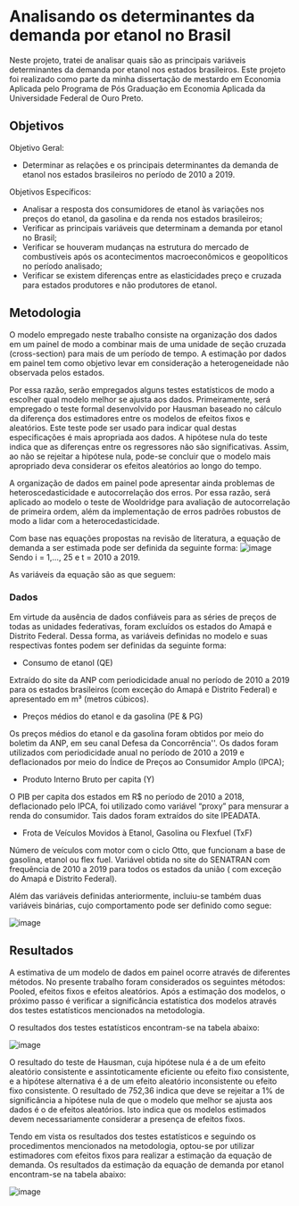 # Analisando os determinantes da demanda por etanol no Brasil

Neste projeto, tratei de analisar quais são as principais variáveis determinantes da demanda por etanol nos estados brasileiros. Este projeto foi realizado como parte da minha dissertação de mestardo em Economia Aplicada pelo Programa de Pós Graduação em Economia Aplicada da Universidade Federal de Ouro Preto. 

## Objetivos
Objetivo Geral: 
* Determinar as relações e os principais determinantes da demanda de etanol nos estados brasileiros no período de 2010 a 2019.

Objetivos Específicos:
* Analisar a resposta dos consumidores de etanol às variações nos preços do etanol, da gasolina e da renda nos estados brasileiros;
* Verificar as principais variáveis que determinam a demanda por etanol no Brasil; 
* Verificar se houveram mudanças na estrutura do mercado de combustíveis após os acontecimentos macroeconômicos e geopolíticos no período analisado;
* Verificar se existem 	diferenças entre as elasticidades preço e cruzada para estados produtores 	e não produtores de etanol.

## Metodologia
O modelo empregado neste trabalho consiste na organização dos dados em um painel de modo a combinar mais de uma unidade de seção cruzada (cross-section) para mais de um período de tempo. A estimação por dados em painel tem como objetivo levar em consideração a heterogeneidade não observada pelos estados. 

Por essa razão, serão empregados alguns testes estatísticos de modo a escolher qual modelo melhor se ajusta aos dados.  Primeiramente, será empregado o teste formal desenvolvido por Hausman baseado no cálculo da diferença dos estimadores entre os modelos de efeitos fixos e aleatórios. Este teste pode ser usado para indicar qual destas especificações é mais apropriada aos dados. A hipótese nula do teste indica que as diferenças entre os regressores não são significativas. Assim, ao não se rejeitar a hipótese nula, pode-se concluir que o modelo mais apropriado deva considerar os efeitos aleatórios ao longo do tempo.

A organização de dados em painel pode apresentar ainda problemas de heteroscedasticidade e autocorrelação dos erros. Por essa razão, será aplicado ao modelo o teste de Wooldridge para avaliação de autocorrelação de primeira ordem, além da implementação de erros padrões robustos de modo a lidar com a heterocedasticidade.

Com base nas equações propostas na revisão de literatura, a equação de demanda a ser estimada pode ser definida da seguinte forma:
![image](https://user-images.githubusercontent.com/77032413/194127398-60168c13-8c0d-46a6-8cf3-5642298004a2.png)
Sendo i = 1,…, 25 e t = 2010 a 2019.

As variáveis da equação são as que seguem:

### Dados
Em virtude da ausência de dados confiáveis para as séries de preços de todas as unidades federativas, foram excluídos os estados do Amapá e Distrito Federal. Dessa forma, as variáveis definidas no modelo e suas respectivas fontes podem ser definidas da seguinte forma:

* Consumo de etanol (QE) 

Extraído do site da ANP com periodicidade anual no período de 2010 a 2019 para os estados brasileiros (com exceção do Amapá e Distrito Federal) e apresentado em m³ (metros cúbicos).

* Preços médios do etanol e da gasolina (PE & PG)

Os preços médios do etanol e da gasolina foram obtidos por meio do boletim da ANP, em seu canal Defesa da Concorrência''. Os dados foram utilizados com periodicidade anual no período de 2010 a 2019 e deflacionados por meio do Índice de Preços ao Consumidor Amplo (IPCA);

* Produto Interno Bruto per capita (Y)

O PIB per capita dos estados  em R$ no período de 2010 a 2018, deflacionado pelo IPCA,  foi utilizado como variável “proxy” para mensurar a renda do consumidor. Tais dados foram extraídos do site IPEADATA.

* Frota de Veículos Movidos à Etanol, Gasolina ou Flexfuel (TxF)

Número de veículos com motor com o ciclo Otto, que funcionam a base de gasolina, etanol ou flex fuel. Variável obtida no site do SENATRAN com frequência de 2010 a 2019 para todos os estados da união ( com exceção do Amapá e Distrito Federal). 

Além das variáveis definidas anteriormente, incluiu-se também duas variáveis binárias, cujo comportamento pode ser definido como segue:

![image](https://user-images.githubusercontent.com/77032413/194126395-e0645592-46b7-4eeb-ae01-a407f8b9b01d.png)

## Resultados

A estimativa de um modelo de dados em painel ocorre através de diferentes métodos. No presente trabalho foram considerados os seguintes métodos: Pooled, efeitos fixos e efeitos aleatórios. Após a estimação dos modelos, o próximo passo é verificar a significância estatística dos modelos através dos testes estatísticos mencionados na metodologia. 

O resultados dos testes estatísticos encontram-se na tabela abaixo:

![image](https://user-images.githubusercontent.com/77032413/194324998-1f3eb6b9-712f-4378-9154-4649ed671377.png)

O resultado do teste de Hausman, cuja hipótese nula é a de um efeito aleatório consistente e assintoticamente eficiente ou efeito fixo consistente, e a hipótese alternativa é a de um efeito aleatório inconsistente ou efeito fixo consistente. O resultado de 752,36 indica que deve se rejeitar a 1% de significância a hipótese nula de que o modelo que melhor se ajusta aos dados é o de efeitos aleatórios. Isto indica que os modelos estimados devem necessariamente considerar a presença de efeitos fixos.

Tendo em vista os resultados dos testes estatísticos e seguindo os procedimentos mencionados na metodologia, optou-se por utilizar estimadores com efeitos fixos para realizar a estimação da equação de demanda. Os resultados da estimação da equação de demanda por etanol encontram-se na tabela abaixo:

![image](https://user-images.githubusercontent.com/77032413/194325449-3ba9562d-d400-4c8d-85cc-dac31eed75f7.png)

